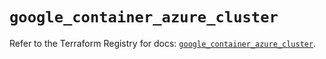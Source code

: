 # `google_container_azure_cluster`

Refer to the Terraform Registry for docs: [`google_container_azure_cluster`](https://registry.terraform.io/providers/hashicorp/google/6.16.0/docs/resources/container_azure_cluster).

